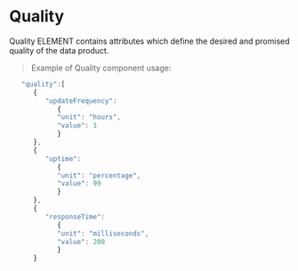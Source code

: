 # Quality

Quality ELEMENT contains attributes which define the desired and promised quality of the data product. 


> Example of Quality component usage:

```javascript
   "quality":[
      {
         "updateFrequency":
            {
            "unit": "hours",
            "value": 1
            }
      },
      {
         "uptime":
            {
            "unit": "percentage",
            "value": 99
            }
      },
      {
         "responseTime":
            {
            "unit": "milliseconds",
            "value": 200
            }
      }
```
